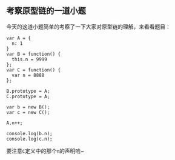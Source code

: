 ## 考察原型链的一道小题
今天的这道小题简单的考察了一下大家对原型链的理解，来看看题目：

```
var A = {
  n: 1
}
var B = function() {
  this.n = 9999
};
var C = function() {
  var n = 8888
};

B.prototype = A;
C.prototype = A;

var b = new B();
var c = new C();

A.n++;

console.log(b.n);
console.log(c.n);
```   

要注意```C```定义中的那个```n```的声明哈~   
